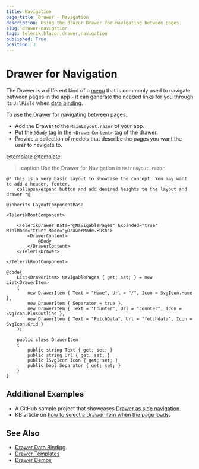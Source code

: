 ```yaml
---
title: Navigation
page_title: Drawer - Navigation
description: Using the Blazor Drawer for navigating between pages.
slug: drawer-navigation
tags: telerik,blazor,drawer,navigation
published: True
position: 3
---
```


# Drawer for Navigation

The Drawer is a different kind of a [menu](slug:components/menu/overview) that is commonly used to navigate between pages in the app - it can generate the needed links for you through its `UrlField` when [data binding](slug:drawer-data-binding).

To use the Drawer for navigating between pages:

* Add the Drawer to the `MainLayout.razor` of your app.
* Put the `@Body` tag in the `<DrawerContent>` tag of the drawer.
* Provide a collection of models that describe the pages you want the user to navigate to.

@[template](/_contentTemplates/common/navigation-components.md#navman-used)
@[template](/_contentTemplates/common/navigation-components.md#double-navigation)

>caption Use the Drawer for Navigation in `MainLayout.razor`

<div class="skip-repl"></div>

````RAZOR
@* This is a very basic layout to showcase the concept. You may want to add a header, footer, 
    collapse/expand button and add desired heights to the layout and drawer *@

@inherits LayoutComponentBase

<TelerikRootComponent>

    <TelerikDrawer Data="@NavigablePages" Expanded="true" MiniMode="true" Mode="@DrawerMode.Push">
        <DrawerContent>
            @Body
        </DrawerContent>
    </TelerikDrawer>

</TelerikRootComponent>

@code{ 
    List<DrawerItem> NavigablePages { get; set; } = new List<DrawerItem>
    {
        new DrawerItem { Text = "Home", Url = "/", Icon = SvgIcon.Home },
        new DrawerItem { Separator = true },
        new DrawerItem { Text = "Counter", Url = "counter", Icon = SvgIcon.PlusOutline },
        new DrawerItem { Text = "FetchData", Url = "fetchdata", Icon = SvgIcon.Grid }
    };

    public class DrawerItem
    {
        public string Text { get; set; }
        public string Url { get; set; }
        public ISvgIcon Icon { get; set; }
        public bool Separator { get; set; }
    }
}
````

## Additional Examples

* A GitHub sample project that showcases [Drawer as side navigation](https://github.com/telerik/blazor-ui/tree/master/drawer/sidenav).
* KB article on [how to select a Drawer item when the page loads](slug:drawer-kb-sync-selected-item).


## See Also

* [Drawer Data Binding](slug:drawer-data-binding)
* [Drawer Templates](slug:drawer-templates)
* [Drawer Demos](https://demos.telerik.com/blazor-ui/drawer/overview)
